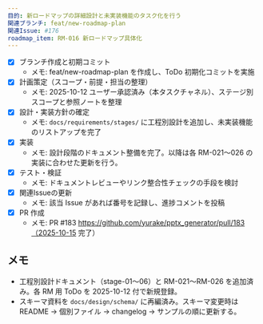 ```yaml
---
目的: 新ロードマップの詳細設計と未実装機能のタスク化を行う
関連ブランチ: feat/new-roadmap-plan
関連Issue: #176
roadmap_item: RM-016 新ロードマップ具体化
---
```


- [x] ブランチ作成と初期コミット
  - メモ: feat/new-roadmap-plan を作成し、ToDo 初期化コミットを実施
- [x] 計画策定（スコープ・前提・担当の整理）
  - メモ: 2025-10-12 ユーザー承認済み（本タスクチャネル）、ステージ別スコープと参照ノートを整理
- [x] 設計・実装方針の確定
  - メモ: `docs/requirements/stages/` に工程別設計を追加し、未実装機能のリストアップを完了
- [x] 実装
  - メモ: 設計段階のドキュメント整備を完了。以降は各 RM-021〜026 の実装に合わせた更新を行う。
- [x] テスト・検証
  - メモ: ドキュメントレビューやリンク整合性チェックの手段を検討
- [x] 関連Issueの更新
  - メモ: 該当 Issue があれば番号を記録し、進捗コメントを投稿
- [x] PR 作成
  - メモ: PR #183 https://github.com/yurake/pptx_generator/pull/183（2025-10-15 完了）

## メモ
- 工程別設計ドキュメント（stage-01〜06）と RM-021〜RM-026 を追加済み。各 RM 用 ToDo を 2025-10-12 付で新規登録。
- スキーマ資料を `docs/design/schema/` に再編済み。スキーマ変更時は README → 個別ファイル → changelog → サンプルの順に更新する。
